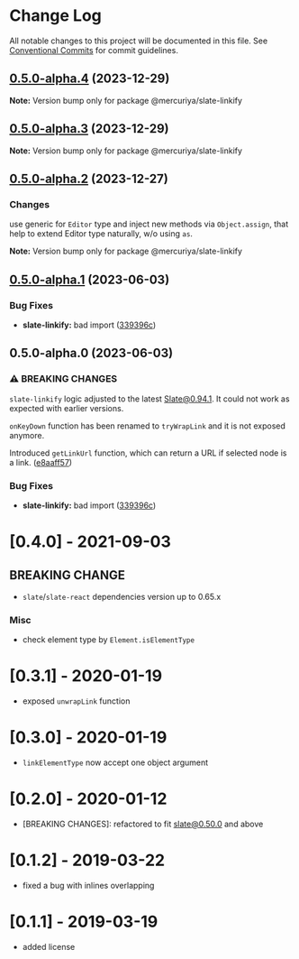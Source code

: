 # Change Log

All notable changes to this project will be documented in this file.
See [Conventional Commits](https://conventionalcommits.org) for commit guidelines.

## [0.5.0-alpha.4](https://github.com/newsiberian/slate-plugins/compare/@mercuriya/slate-linkify@0.5.0-alpha.2...@mercuriya/slate-linkify@0.5.0-alpha.4) (2023-12-29)

**Note:** Version bump only for package @mercuriya/slate-linkify





## [0.5.0-alpha.3](https://github.com/newsiberian/slate-plugins/compare/@mercuriya/slate-linkify@0.5.0-alpha.2...@mercuriya/slate-linkify@0.5.0-alpha.3) (2023-12-29)

**Note:** Version bump only for package @mercuriya/slate-linkify





## [0.5.0-alpha.2](https://github.com/newsiberian/slate-plugins/compare/@mercuriya/slate-linkify@0.5.0-alpha.1...@mercuriya/slate-linkify@0.5.0-alpha.2) (2023-12-27)

### Changes

use generic for `Editor` type and inject new methods via `Object.assign`, that help to extend Editor type naturally, w/o using `as`.

**Note:** Version bump only for package @mercuriya/slate-linkify





## [0.5.0-alpha.1](https://github.com/newsiberian/slate-plugins/compare/@mercuriya/slate-linkify@0.4.1...@mercuriya/slate-linkify@0.5.0-alpha.1) (2023-06-03)


### Bug Fixes

* **slate-linkify:** bad import ([339396c](https://github.com/newsiberian/slate-plugins/commit/339396c58859da910b1d756559bc236af6aa0fcf))



## 0.5.0-alpha.0 (2023-06-03)

### ⚠ BREAKING CHANGES

`slate-linkify` logic adjusted to the latest Slate@0.94.1. It could not work as expected with earlier versions.

`onKeyDown` function has been renamed to `tryWrapLink` and it is not exposed anymore.

Introduced `getLinkUrl` function, which can return a URL if selected node is a link. ([e8aaff57](https://github.com/newsiberian/slate-plugins/commit/e8aaff57473197dbfa15a4986ecaa84344abce36))

### Bug Fixes

* **slate-linkify:** bad import ([339396c](https://github.com/newsiberian/slate-plugins/commit/339396c58859da910b1d756559bc236af6aa0fcf))


# [0.4.0] - 2021-09-03

## BREAKING CHANGE
- `slate`/`slate-react` dependencies version up to 0.65.x

### Misc

- check element type by `Element.isElementType`

# [0.3.1] - 2020-01-19

- exposed `unwrapLink` function

# [0.3.0] - 2020-01-19

- `linkElementType` now accept one object argument

# [0.2.0] - 2020-01-12

- [BREAKING CHANGES]: refactored to fit slate@0.50.0 and above

# [0.1.2] - 2019-03-22

- fixed a bug with inlines overlapping

# [0.1.1] - 2019-03-19

- added license

